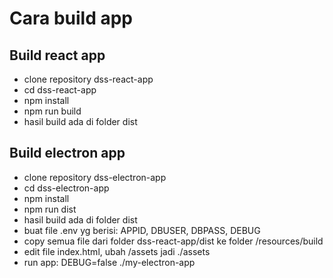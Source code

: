 # Cara build app

## Build react app

- clone repository dss-react-app
- cd dss-react-app
- npm install
- npm run build
- hasil build ada di folder dist

## Build electron app

- clone repository dss-electron-app
- cd dss-electron-app
- npm install
- npm run dist
- hasil build ada di folder dist
- buat file .env yg berisi: APPID, DBUSER, DBPASS, DEBUG
- copy semua file dari folder dss-react-app/dist ke folder <app>/resources/build
- edit file index.html, ubah /assets jadi ./assets
- run app: DEBUG=false ./my-electron-app


